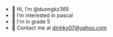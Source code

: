 - 👋 Hi, I’m @duongkz365
- 👀 I’m interested in pascal 
- 🌱 I'm in grade 5
- 💞️ Contact me at dinhky07@yahoo.com
